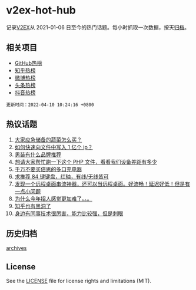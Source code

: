 # v2ex-hot-hub

 记录[V2EX](https://www.v2ex.com/)从 2021-01-06 日至今的热门话题。每小时抓取一次数据，按天[归档](archives)。
 
 ## 相关项目

- [GitHub热榜](https://github.com/lonnyzhang423/github-hot-hub)
- [知乎热榜](https://github.com/lonnyzhang423/zhihu-hot-hub)
- [微博热榜](https://github.com/lonnyzhang423/weibo-hot-hub)
- [头条热榜](https://github.com/lonnyzhang423/toutiao-hot-hub)
- [抖音热榜](https://github.com/lonnyzhang423/douyin-hot-hub)


 `更新时间：2022-04-10 10:24:16 +0800`

## 热议话题

1. [大家应急储备的蔬菜怎么买？](https://www.v2ex.com/t/845870)
1. [如何快速向文件中写入 1 亿个 ip？](https://www.v2ex.com/t/845892)
1. [男装有什么品牌推荐](https://www.v2ex.com/t/845848)
1. [想请大家帮忙跑一下这个 PHP 文件，看看我们设备差距有多少](https://www.v2ex.com/t/845947)
1. [千万不要买倍思的多口充电器](https://www.v2ex.com/t/845887)
1. [求推荐 84 键键盘，红轴，有线/无线皆可](https://www.v2ex.com/t/845859)
1. [发现一个远程桌面串流神器，还可以当远程桌面。好流畅！延迟好低！但是有一点小问题](https://www.v2ex.com/t/845934)
1. [为什么今年招人感觉更加难了。。。](https://www.v2ex.com/t/845847)
1. [知乎也有黑洞了](https://www.v2ex.com/t/845930)
1. [身边有同事技术很厉害，能力比较强，但是刺眼](https://www.v2ex.com/t/845931)

## 历史归档

[archives](archives)

## License

See the [LICENSE](LICENSE) file for license rights and limitations (MIT).
